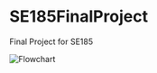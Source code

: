 # SE185FinalProject
Final Project for SE185

![Flowchart](https://user-images.githubusercontent.com/34170237/144494821-a700bf50-957a-47c0-a65a-53b89af3f0ce.png)

